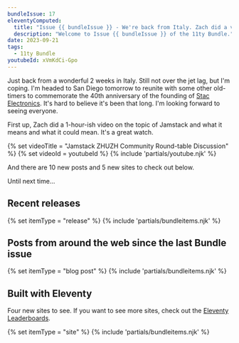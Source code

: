 ```yaml
---
bundleIssue: 17
eleventyComputed:
  title: "Issue {{ bundleIssue }} - We're back from Italy. Zach did a video panel on Jamstack. Oh, and 10 posts and 5 sites for you to check out."
  description: "Welcome to Issue {{ bundleIssue }} of the 11ty Bundle."
date: 2023-09-21
tags:
  - 11ty Bundle
youtubeId: xVmKdCi-Gpo
---
```


Just back from a wonderful 2 weeks in Italy. Still not over the jet lag, but I'm coping. I'm headed to San Diego tomorrow to reunite with some other old-timers to commemorate the 40th anniversary of the founding of [Stac Electronics](https://en.wikipedia.org/wiki/Stac_Electronics). It's hard to believe it's been that long. I'm looking forward to seeing everyone.

First up, Zach did a 1-hour-ish video on the topic of Jamstack and what it means and what it could mean. It's a great watch.

{% set videoTitle = "Jamstack ZHUZH Community Round-table Discussion" %}
{% set videoId = youtubeId %}
{% include 'partials/youtube.njk' %}

And there are 10 new posts and 5 new sites to check out below.

Until next time...

<div id="releases"></div>

## Recent releases

{% set itemType = "release" %}
{% include 'partials/bundleitems.njk' %}

<div id="newposts"></div>

## Posts from around the web since the last Bundle issue

{% set itemType = "blog post" %}
{% include 'partials/bundleitems.njk' %}

<div id="sites"></div>

## Built with Eleventy

Four new sites to see. If you want to see more sites, check out the [Eleventy Leaderboards](https://www.11ty.dev/speedlify/).

{% set itemType = "site" %}
{% include 'partials/bundleitems.njk' %}
